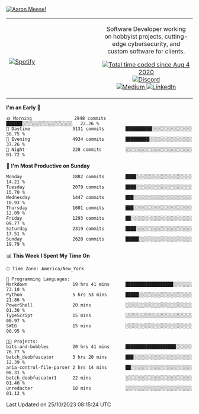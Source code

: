 [![Aaron Meese!](https://user-images.githubusercontent.com/17814535/88975338-a2aabf00-d27f-11ea-963f-8a19608716b4.png)](https://github.com/ajmeese7/readme-ascii "README ASCII")

<!-- Modified from project here: https://github.com/novatorem/novatorem -->
<table width="100%">
  <tr>
  <td width="50%">

&nbsp; <br> [![Spotify](https://ajmeese7.vercel.app/api/spotify)](https://open.spotify.com/user/ajmeese)

  </td>
  <td width="50%">
    <p align="center">
    Software Developer working on hobbyist projects, cutting-edge cybersecurity, and custom software for clients.
    </p>
    <p align="center">
      <a href="https://wakatime.com/@f726891d-3b02-46cd-9b60-e8c59f9e2b14">
        <img src="https://wakatime.com/badge/user/f726891d-3b02-46cd-9b60-e8c59f9e2b14.svg" alt="Total time coded since Aug 4 2020" title="WakaTime" />
      </a>
      <a href="http://link.aaronmeese.com/discord">
        <img src="https://img.shields.io/badge/discord-ajmeese7%234835-369?style=flat-square&logo=discord&logoColor=white&color=purple" alt="Discord" title="Discord">
      </a>
      <br />
      <a href="https://link.aaronmeese.com/medium">
        <img src="https://img.shields.io/badge/medium-ajmeese7-1DB954?style=flat-square&logo=medium&logoColor=white" alt="Medium" title="Medium">
      </a>
      <a href="https://link.aaronmeese.com/linkedin">
        <img src="https://img.shields.io/badge/linkedIn-aaronmeese-1DB954?style=flat-square&logo=linkedin&logoColor=white&color=blue" alt="LinkedIn" title="LinkedIn">
      </a>
    </p>
  </td>

</table>

[//]: <> (The `&nbsp;` is to have Aphelion take up more space)

<!--START_SECTION:waka-->
**I'm an Early 🐤** 

```text
🌞 Morning                2948 commits        ██████░░░░░░░░░░░░░░░░░░░   22.26 % 
🌆 Daytime                5131 commits        ██████████░░░░░░░░░░░░░░░   38.75 % 
🌃 Evening                4934 commits        █████████░░░░░░░░░░░░░░░░   37.26 % 
🌙 Night                  228 commits         ░░░░░░░░░░░░░░░░░░░░░░░░░   01.72 % 
```
📅 **I'm Most Productive on Sunday** 

```text
Monday                   1882 commits        ████░░░░░░░░░░░░░░░░░░░░░   14.21 % 
Tuesday                  2079 commits        ████░░░░░░░░░░░░░░░░░░░░░   15.70 % 
Wednesday                1447 commits        ███░░░░░░░░░░░░░░░░░░░░░░   10.93 % 
Thursday                 1601 commits        ███░░░░░░░░░░░░░░░░░░░░░░   12.09 % 
Friday                   1293 commits        ██░░░░░░░░░░░░░░░░░░░░░░░   09.77 % 
Saturday                 2319 commits        ████░░░░░░░░░░░░░░░░░░░░░   17.51 % 
Sunday                   2620 commits        █████░░░░░░░░░░░░░░░░░░░░   19.79 % 
```


📊 **This Week I Spent My Time On** 

```text
🕑︎ Time Zone: America/New_York

💬 Programming Languages: 
Markdown                 19 hrs 41 mins      ██████████████████░░░░░░░   73.10 % 
Python                   5 hrs 53 mins       █████░░░░░░░░░░░░░░░░░░░░   21.86 % 
PowerShell               20 mins             ░░░░░░░░░░░░░░░░░░░░░░░░░   01.30 % 
TypeScript               15 mins             ░░░░░░░░░░░░░░░░░░░░░░░░░   00.97 % 
SWIG                     15 mins             ░░░░░░░░░░░░░░░░░░░░░░░░░   00.95 % 

🐱‍💻 Projects: 
bits-and-bobbles         20 hrs 41 mins      ███████████████████░░░░░░   76.77 % 
batch_deobfuscator       3 hrs 20 mins       ███░░░░░░░░░░░░░░░░░░░░░░   12.39 % 
aria-control-file-parser 2 hrs 14 mins       ██░░░░░░░░░░░░░░░░░░░░░░░   08.31 % 
batch_deobfuscator1      22 mins             ░░░░░░░░░░░░░░░░░░░░░░░░░   01.40 % 
unredacter               18 mins             ░░░░░░░░░░░░░░░░░░░░░░░░░   01.12 % 
```


 Last Updated on 25/10/2023 08:15:24 UTC
<!--END_SECTION:waka-->
